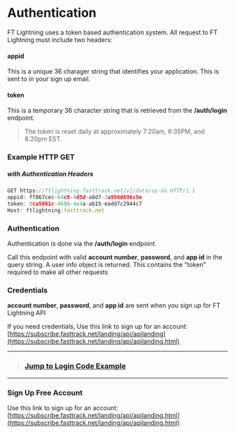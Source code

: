 # Authentication

FT Lightning uses a token based authentication system. All request to FT Lightning must include two headers:


#### appid 
This is a unique 36 charager string that identifies your application. This is sent to in your sign up email.

#### token
This is a temporary 36 character string that is retrieved from the **/auth/login** endpoint.

<!-- theme: warning -->
>The token is reset daily at approximately 7:20am, 6:35PM, and 8:20pm EST.

### Example HTTP GET 
##### with Authentication Headers
```javascript
GET https://ftlightning.fasttrack.net/v1/data/sp-da HTTP/1.1
appid: ff867cec-64c8-4d5d-a8d7-3a956d696c5e
token: 0ca5061c-4688-4e4a-ab15-eadd7c2944c7
Host: ftlightning.fasttrack.net

```

### Authentication
Authentication is done via the **/auth/login** endpoint. 

Call this endpoint with valid **account number**, **password**, and **app id** in the query string. A user info object is returned. This contains the "token" required to make all other requests 



### Credentials
**account number**, **password**, and **app id** are sent when you sign up for FT Lightning API

If you need credentials, Use this link to sign up for an account:
[https://subscribe.fasttrack.net/landing/api/apilanding](https://subscribe.fasttrack.net/landing/api/apilanding.html)


---
<!-- theme: success -->
>### **[Jump to Login Code Example](./Examples/01b-Login-Example.md)**

---

### Sign Up Free Account
Use this link to sign up for an account:
[https://subscribe.fasttrack.net/landing/api/apilanding.html](https://subscribe.fasttrack.net/landing/api/apilanding.html)


